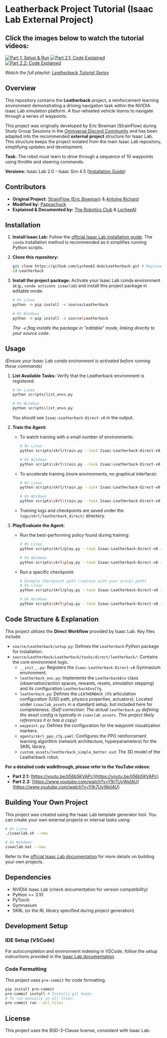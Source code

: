# Leatherback Project Tutorial (Isaac Lab External Project)

## Click the images below to watch the tutorial videos:
[![Part 1: Setup & Run](https://img.youtube.com/vi/bzHtZseHb34/0.jpg)](https://www.youtube.com/watch?v=bzHtZseHb34)
[![Part 2.1: Code Explained](https://img.youtube.com/vi/li56b5KVAPc/0.jpg)](https://www.youtube.com/watch?v=li56b5KVAPc)
[![Part 2.2: Code Explained](https://img.youtube.com/vi/Y9r7UyWpIAU/0.jpg)](https://www.youtube.com/watch?v=Y9r7UyWpIAU)

*Watch the full playlist: [Leatherback Tutorial Series](https://www.youtube.com/watch?v=bzHtZseHb34&list=PLQQ577DOyRN8jR7xs73WNDy98q05ElidM)*

## Overview

This repository contains the **Leatherback** project, a reinforcement learning environment demonstrating a driving navigation task within the NVIDIA Isaac Lab simulation platform. A four-wheeled vehicle learns to navigate through a series of waypoints.

This project was originally developed by Eric Bowman (StrainFlow) during Study Group Sessions in the [Omniverse Discord Community](https://discord.com/channels/827959428476174346/833873440418431017) and has been adapted into the recommended **external project** structure for Isaac Lab. This structure keeps the project isolated from the main Isaac Lab repository, simplifying updates and development.

**Task:** The robot must learn to drive through a sequence of 10 waypoints using throttle and steering commands.

**Versions:** Isaac Lab 2.0 - Isaac Sim 4.5 ([Installation Guide](https://isaac-sim.github.io/IsaacLab/main/source/setup/installation/index.html))

## Contributors

- **Original Project:** [StrainFlow (Eric Bowman)](https://www.linkedin.com/in/strainflow/) & [Antoine Richard](https://github.com/AntoineRichard/)
- **Modified by:** [Pappachuck](https://www.linkedin.com/in/renan-monteiro-barbosa/)
- **Explained & Documented by:** [The Robotics Club](https://www.youtube.com/@madeautonomous) & [LycheeAI](https://www.youtube.com/@LycheeAI)

## Installation

1.  **Install Isaac Lab:** Follow the [official Isaac Lab installation guide](https://isaac-sim.github.io/IsaacLab/main/source/setup/installation/index.html). The `conda` installation method is recommended as it simplifies running Python scripts.

2.  **Clone this repository:**
    ```bash
    git clone https://github.com/LycheeAI-Hub/Leatherback.git # Replace with your repo URL if different
    cd Leatherback
    ```

3.  **Install the project package:** Activate your Isaac Lab conda environment (e.g., `conda activate isaaclab`) and install this project package in editable mode:
    ```bash
    # On Linux
    python -m pip install -e source/Leatherback

    # On Windows
    python -m pip install -e source\Leatherback
    ```
    *The `-e` flag installs the package in "editable" mode, linking directly to your source code.*

## Usage

*(Ensure your Isaac Lab conda environment is activated before running these commands)*

1.  **List Available Tasks:** Verify that the Leatherback environment is registered.
    ```bash
    # On Linux
    python scripts/list_envs.py

    # On Windows
    python scripts\list_envs.py
    ```
    You should see `Isaac-Leatherback-Direct-v0` in the output.

2.  **Train the Agent:**
    *   To watch training with a small number of environments:
        ```bash
        # On Linux
        python scripts/skrl/train.py --task Isaac-Leatherback-Direct-v0 --num_envs 32

        # On Windows
        python scripts\skrl\train.py --task Isaac-Leatherback-Direct-v0 --num_envs 32
        ```
    *   To accelerate training (more environments, no graphical interface):
        ```bash
        # On Linux
        python scripts/skrl/train.py --task Isaac-Leatherback-Direct-v0 --num_envs 4096 --headless

        # On Windows
        python scripts\skrl\train.py --task Isaac-Leatherback-Direct-v0 --num_envs 4096 --headless
        ```
    *   Training logs and checkpoints are saved under the `logs/skrl/leatherback_direct/` directory.

3.  **Play/Evaluate the Agent:**
    *   Run the best-performing policy found during training:
        ```bash
        # On Linux
        python scripts/skrl/play.py --task Isaac-Leatherback-Direct-v0 --num_envs 32

        # On Windows
        python scripts\skrl\play.py --task Isaac-Leatherback-Direct-v0 --num_envs 32
        ```
    *   Run a specific checkpoint:
        ```bash
        # Example checkpoint path (replace with your actual path)
        # On Linux
        python scripts/skrl/play.py --task Isaac-Leatherback-Direct-v0 --checkpoint logs/skrl/leatherback_direct/<YOUR_RUN_DIR>/checkpoints/agent_<STEP>.pt

        # On Windows
        python scripts\skrl\play.py --task Isaac-Leatherback-Direct-v0 --checkpoint logs\skrl\leatherback_direct\<YOUR_RUN_DIR>\checkpoints\agent_<STEP>.pt
        ```

## Code Structure & Explanation

This project utilizes the **Direct Workflow** provided by Isaac Lab. Key files include:

-   `source/Leatherback/setup.py`: Defines the `Leatherback` Python package for installation.
-   `source/Leatherback/Leatherback/tasks/direct/leatherback/`: Contains the core environment logic.
    -   `__init__.py`: Registers the `Isaac-Leatherback-Direct-v0` Gymnasium environment.
    -   `leatherback_env.py`: Implements the `LeatherbackEnv` class (observation/action spaces, rewards, resets, simulation stepping) and its configuration `LeatherbackEnvCfg`.
    -   `leatherback.py`: Defines the `LEATHERBACK_CFG` articulation configuration (USD path, physics properties, actuators). Located under `isaaclab_assets` in a standard setup, but included here for completeness. *(Self-correction: The actual `leatherback.py` defining the asset config is typically in `isaaclab_assets`. This project likely references it or has a copy)*
    -   `waypoint.py`: Defines the configuration for the waypoint visualization markers.
    -   `agents/skrl_ppo_cfg.yaml`: Configures the PPO reinforcement learning algorithm (network architecture, hyperparameters) for the SKRL library.
    -   `custom_assets/leatherback_simple_better.usd`: The 3D model of the Leatherback robot.

**For a detailed code walkthrough, please refer to the YouTube videos:**

-   **Part 2.1:** [https://youtu.be/li56b5KVAPc](https://youtu.be/li56b5KVAPc)
-   **Part 2.2:** [https://www.youtube.com/watch?v=Y9r7UyWpIAU](https://www.youtube.com/watch?v=Y9r7UyWpIAU)

## Building Your Own Project

This project was created using the Isaac Lab template generator tool. You can create your own external projects or internal tasks using:

```bash
# On Linux
./isaaclab.sh --new

# On Windows
isaaclab.bat --new
```

Refer to the [official Isaac Lab documentation](https://isaac-sim.github.io/IsaacLab/main/source/workflows/template/index.html) for more details on building your own projects.

## Dependencies

-   NVIDIA Isaac Lab (check documentation for version compatibility)
-   Python >= 3.10
-   PyTorch
-   Gymnasium
-   SKRL (or the RL library specified during project generation)

## Development Setup

### IDE Setup (VSCode)

For autocompletion and environment indexing in VSCode, follow the setup instructions provided in the [Isaac Lab documentation](https://isaac-sim.github.io/IsaacLab/main/source/setup/vscode.html).

### Code Formatting

This project uses `pre-commit` for code formatting.

```bash
pip install pre-commit
pre-commit install # Installs git hooks
# To run manually on all files:
pre-commit run --all-files
```

## License

This project uses the BSD-3-Clause license, consistent with Isaac Lab.